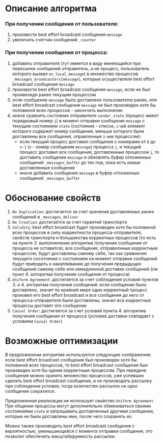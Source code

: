 # Описание алгоритма 
### При получении сообщения от пользователя: 
1) произвести best effort broadcast сообщения `message`
2) увеличить счетчик сообщений `_counter`

### При получении сообщения от процесса:
1) добавить отправителя (тут имеется в виду меняющийся при пересылке сообщений отправитель, а не процесс, пользователь которого вызвал `on_local_message`) в множество процессов `_messages_broadcasters[message]`, которые осуществляли best effort broadcast сообщения `message`
2) произвести best effort broadcast сообщения `message`, если  не был проивезедн ранее текущим процессом
3) если сообщение `message` было доставлено пользователю ранее, или best effort broadcast сообщения `message` не был произведен хотя бы половиной всех процессов - закончить выполнение
4) иначе сравнить состояние отправителя `sender_state` (процесс имеет порядковый  номер `j`) в момент отправки сообщения `message` с текущим состоянием `state` (состояние - список, `i`-ый элемент которого содержит номер сообщения, меньше которого были доставлены все сообщения, оправленные `i`-ым процессом): 
    - если текущий процесс доставил сообщения с номерами от `0` до `n-1` (`n` - номер сообщения `message`) процесса `j`, и текущий процесс доставил все сообщения, доставленные процессом `j`, то доставить сообщение `message` и обновлять буфер отложенных сообщений `_messages_buffer` до тех пор, пока есть новые доставленные сообщения
    - иначе добавить сообщение `message` в буфер отложенных сообщений `_messages_buffer`

# Обоснование свойств
1) `No Duplication`: достигается за счет хранения доставленных ранее сообщений в `_messages_deliver`
2) `No Creation`: достигается за счет гарантий транспорта
3) `Validity`: best effort broadcast будет произведен хотя бы половиной всех процессов в силу корректности процесса-отправителя, свойств транспорта и большинства корректных процессов (то есть на пункте 3. выполненение алгоритма получения сообщения от процесса не оставится); все сообщения, отправелнные корректным процессом, будут доставлены самому себе, так как сравнение текущего сосотояния с состоянием на момент отправки сообщений будут приводить к накапливанию до получения предыдущих сообщений самому себе или немедленной доставке сообщений (см пункт 4. алгоритма получения сообщения от процесса)
4) `Uniform Agreement`: достигается за счет соблюдения условий пунктов 3. и 4. алгоритма получения сообщений: если сообщение было доставлено, значит по крайней мере один корректный процесс произвел его best effort broadcast и все сообщения до него от процесса-отправителя были доставлены, значит все корректные процессы доставят это сообщение
5) `Causal Order`: достигается за счет условий пункта 4. алгоритма получения сообщения от процесса (условие доставки совпадает с условием `Causal Order`)

# Возможные оптимизации
В предложенном алгоритме используется следующее соображение: если best effort broadcast сообщения был произведен хотя бы половиной всех процессов, то best effort broadcast сообщения был произведен хотя бы одним корректным процессом. При передаче сообщения можно хранить множество процессов, уже успевших сделать best effort broadcast сообщения, и не производить рассылку при соблюдении условия, тогда количество рассылок на одно сообщение сократится.

Предложенная реализация не использует свойство `Uniform Agreement`. При общении процессы могут дополнительно обмениваться своими состояниями `state` и запрашивать доставленные другими сообщения, которые не были доставлены ими, после чего сохранять их.

Можно также производить best effort broadcast сообщения с вероятностью, уменьшающейся с момента отправки сообщения, это позволит обеспечить масштабируемость рассылки.